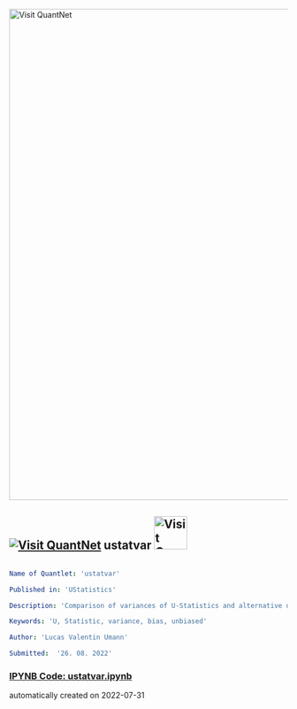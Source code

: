 [<img src="https://github.com/QuantLet/Styleguide-and-FAQ/blob/master/pictures/banner.png" width="888" alt="Visit QuantNet">](http://quantlet.de/)

## [<img src="https://github.com/QuantLet/Styleguide-and-FAQ/blob/master/pictures/qloqo.png" alt="Visit QuantNet">](http://quantlet.de/) **ustatvar** [<img src="https://github.com/QuantLet/Styleguide-and-FAQ/blob/master/pictures/QN2.png" width="60" alt="Visit QuantNet 2.0">](http://quantlet.de/)

```yaml

Name of Quantlet: 'ustatvar'

Published in: 'UStatistics'

Description: 'Comparison of variances of U-Statistics and alternative unbiased estimators'

Keywords: 'U, Statistic, variance, bias, unbiased'

Author: 'Lucas Valentin Umann'

Submitted:  '26. 08. 2022'


```

### [IPYNB Code: ustatvar.ipynb](ustatvar.ipynb)


automatically created on 2022-07-31